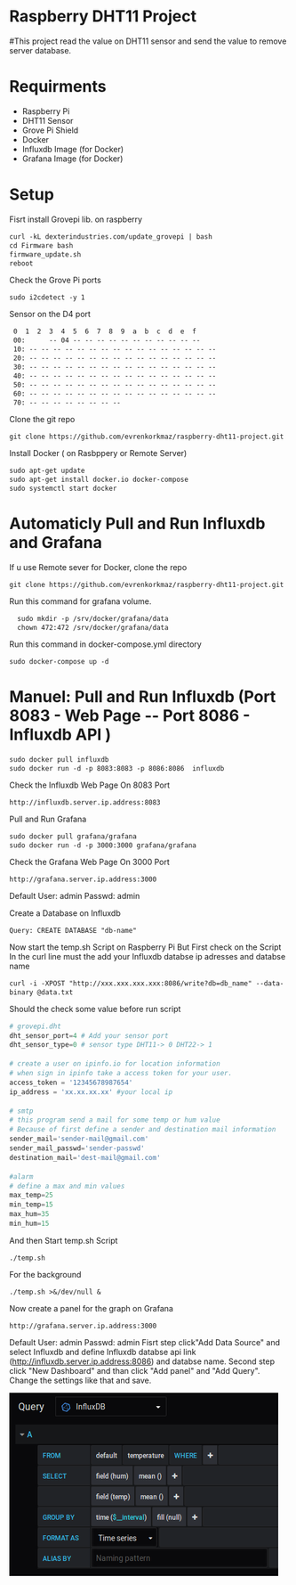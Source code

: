 # Raspberry DHT11 Project

#This project read the value on DHT11 sensor and send the value to remove server database.

# Requirments
 - Raspberry Pi
 - DHT11 Sensor
 - Grove Pi Shield
 - Docker
 - Influxdb Image (for Docker)
 - Grafana Image (for Docker)

# Setup
Fisrt install Grovepi lib. on raspberry
```
curl -kL dexterindustries.com/update_grovepi | bash
cd Firmware bash 
firmware_update.sh
reboot
```
Check the Grove Pi ports
```
sudo i2cdetect -y 1
```
Sensor on the D4 port
```
 0  1  2  3  4  5  6  7  8  9  a  b  c  d  e  f
 00:      -- 04 -- -- -- -- -- -- -- -- -- -- -- 
 10: -- -- -- -- -- -- -- -- -- -- -- -- -- -- -- -- 
 20: -- -- -- -- -- -- -- -- -- -- -- -- -- -- -- -- 
 30: -- -- -- -- -- -- -- -- -- -- -- -- -- -- -- -- 
 40: -- -- -- -- -- -- -- -- -- -- -- -- -- -- -- -- 
 50: -- -- -- -- -- -- -- -- -- -- -- -- -- -- -- -- 
 60: -- -- -- -- -- -- -- -- -- -- -- -- -- -- -- -- 
 70: -- -- -- -- -- -- -- -- 
 ```
 Clone the git repo
 ```
 git clone https://github.com/evrenkorkmaz/raspberry-dht11-project.git
 ```
 
 
 
 Install Docker ( on Rasbppery or Remote Server)
 
 ```
sudo apt-get update
sudo apt-get install docker.io docker-compose
sudo systemctl start docker

```
# Automaticly Pull and Run Influxdb and Grafana
If u use Remote sever for Docker, clone the repo 
 ```
 git clone https://github.com/evrenkorkmaz/raspberry-dht11-project.git
 ```
Run this command for grafana volume.
```
  sudo mkdir -p /srv/docker/grafana/data
  chown 472:472 /srv/docker/grafana/data
  ```

 Run this command in docker-compose.yml directory
  ```
  sudo docker-compose up -d
  ```
 # Manuel: Pull and Run Influxdb (Port 8083 - Web Page -- Port 8086 - Influxdb API )

```
sudo docker pull influxdb
sudo docker run -d -p 8083:8083 -p 8086:8086  influxdb
```
Check the Influxdb Web Page On 8083 Port 
```
http://influxdb.server.ip.address:8083
```
Pull and Run Grafana 
```
sudo docker pull grafana/grafana
sudo docker run -d -p 3000:3000 grafana/grafana
```
Check the Grafana Web Page On 3000 Port 
```
http://grafana.server.ip.address:3000
```
Default User: admin Passwd: admin


Create a Database on Influxdb 
```
Query: CREATE DATABASE "db-name"
```

Now start the temp.sh Script on Raspberry Pi
But First check on the Script
In the curl line must the add your Influxdb databse ip adresses and databse name 

```
curl -i -XPOST "http://xxx.xxx.xxx.xxx:8086/write?db=db_name" --data-binary @data.txt
```
 Should the check some value before run script
 ```python
# grovepi.dht
dht_sensor_port=4 # Add your sensor port 
dht_sensor_type=0 # sensor type DHT11-> 0 DHT22-> 1

# create a user on ipinfo.io for location information
# when sign in ipinfo take a access token for your user.
access_token = '12345678987654'
ip_address = 'xx.xx.xx.xx' #your local ip

# smtp
# this program send a mail for some temp or hum value
# Because of first define a sender and destination mail information
sender_mail='sender-mail@gmail.com'
sender_mail_passwd='sender-passwd'
destination_mail='dest-mail@gmail.com'

#alarm
# define a max and min values
max_temp=25
min_temp=15
max_hum=35
min_hum=15
 ```
 And then Start temp.sh Script
  ```
  ./temp.sh
   ```
 For the background 
  ```
  ./temp.sh >&/dev/null &
  ```
 Now create a panel for the graph on Grafana
  ```
  http://grafana.server.ip.address:3000
  ```
 Default User: admin Passwd: admin
 Fisrt step click"Add Data Source" and select Influxdb and define Influxdb databse api link (http://influxdb.server.ip.address:8086) and databse name.
 Second step click "New Dashboard" and than click "Add panel" and "Add Query".
 Change the settings like that and save.
 
 
 ![alt text](grafpanel.png)
 
 
 
 
 
 
 
 
 
 
 
 
 
 
 
 
 
 
 
 
 
 
 
 
 
